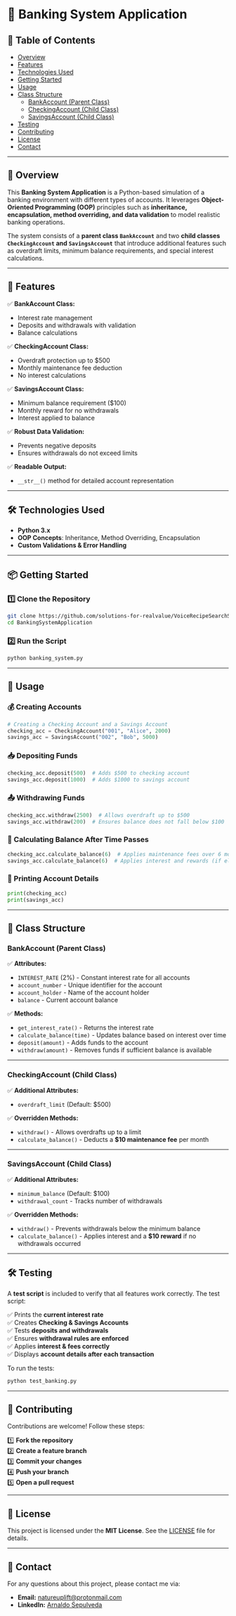 # 🏦 Banking System Application  

## 📖 Table of Contents

- [Overview](#-overview)  
- [Features](#-features)  
- [Technologies Used](#-technologies-used)  
- [Getting Started](#-getting-started)  
- [Usage](#-usage)  
- [Class Structure](#-class-structure)  
  - [BankAccount (Parent Class)](#bankaccount-parent-class)  
  - [CheckingAccount (Child Class)](#checkingaccount-child-class)  
  - [SavingsAccount (Child Class)](#savingsaccount-child-class)  
- [Testing](#-testing)  
- [Contributing](#-contributing)  
- [License](#-license)  
- [Contact](#-contact)  

---

## 🌟 Overview  

This **Banking System Application** is a Python-based simulation of a banking environment with different types of accounts. It leverages **Object-Oriented Programming (OOP)** principles such as **inheritance, encapsulation, method overriding, and data validation** to model realistic banking operations.

The system consists of a **parent class `BankAccount`** and two **child classes `CheckingAccount` and `SavingsAccount`** that introduce additional features such as overdraft limits, minimum balance requirements, and special interest calculations.

---

## 🚀 Features  

✅ **BankAccount Class:**  
- Interest rate management  
- Deposits and withdrawals with validation  
- Balance calculations  

✅ **CheckingAccount Class:**  
- Overdraft protection up to $500  
- Monthly maintenance fee deduction  
- No interest calculations  

✅ **SavingsAccount Class:**  
- Minimum balance requirement ($100)  
- Monthly reward for no withdrawals  
- Interest applied to balance  

✅ **Robust Data Validation:**  
- Prevents negative deposits  
- Ensures withdrawals do not exceed limits  

✅ **Readable Output:**  
- `__str__()` method for detailed account representation  

---

## 🛠️ Technologies Used  

- **Python 3.x**  
- **OOP Concepts**: Inheritance, Method Overriding, Encapsulation  
- **Custom Validations & Error Handling**  

---

## 📦 Getting Started  

### 1️⃣ Clone the Repository  

```bash
git clone https://github.com/solutions-for-realvalue/VoiceRecipeSearchSystem.git
cd BankingSystemApplication
```

### 2️⃣ Run the Script  

```bash
python banking_system.py
```

---

## 🎯 Usage  

### 💰 Creating Accounts  

```python
# Creating a Checking Account and a Savings Account
checking_acc = CheckingAccount("001", "Alice", 2000)
savings_acc = SavingsAccount("002", "Bob", 5000)
```

### 📥 Depositing Funds  

```python
checking_acc.deposit(500)  # Adds $500 to checking account
savings_acc.deposit(1000)  # Adds $1000 to savings account
```

### 📤 Withdrawing Funds  

```python
checking_acc.withdraw(2500)  # Allows overdraft up to $500
savings_acc.withdraw(200)  # Ensures balance does not fall below $100
```

### 🏦 Calculating Balance After Time Passes  

```python
checking_acc.calculate_balance(6)  # Applies maintenance fees over 6 months
savings_acc.calculate_balance(6)  # Applies interest and rewards (if eligible)
```

### 📜 Printing Account Details  

```python
print(checking_acc)
print(savings_acc)
```

---

## 📌 Class Structure  

### **BankAccount (Parent Class)**  
✅ **Attributes:**  
- `INTEREST_RATE` (2%) - Constant interest rate for all accounts  
- `account_number` - Unique identifier for the account  
- `account_holder` - Name of the account holder  
- `balance` - Current account balance  

✅ **Methods:**  
- `get_interest_rate()` - Returns the interest rate  
- `calculate_balance(time)` - Updates balance based on interest over time  
- `deposit(amount)` - Adds funds to the account  
- `withdraw(amount)` - Removes funds if sufficient balance is available  

---

### **CheckingAccount (Child Class)**  
✅ **Additional Attributes:**  
- `overdraft_limit` (Default: $500)  

✅ **Overridden Methods:**  
- `withdraw()` - Allows overdrafts up to a limit  
- `calculate_balance()` - Deducts a **$10 maintenance fee** per month  

---

### **SavingsAccount (Child Class)**  
✅ **Additional Attributes:**  
- `minimum_balance` (Default: $100)  
- `withdrawal_count` - Tracks number of withdrawals  

✅ **Overridden Methods:**  
- `withdraw()` - Prevents withdrawals below the minimum balance  
- `calculate_balance()` - Applies interest and a **$10 reward** if no withdrawals occurred  

---

## 🛠️ Testing  

A **test script** is included to verify that all features work correctly. The test script:  

✅ Prints the **current interest rate**  
✅ Creates **Checking & Savings Accounts**  
✅ Tests **deposits and withdrawals**  
✅ Ensures **withdrawal rules are enforced**  
✅ Applies **interest & fees correctly**  
✅ Displays **account details after each transaction**  

To run the tests:

```bash
python test_banking.py
```

---

## 🤝 Contributing  

Contributions are welcome! Follow these steps:  

1️⃣ **Fork the repository**  
2️⃣ **Create a feature branch**  
3️⃣ **Commit your changes**  
4️⃣ **Push your branch**  
5️⃣ **Open a pull request**  

---

## 📜 License  

This project is licensed under the **MIT License**. See the [LICENSE](LICENSE) file for details.  

---

## 📧 Contact  

For any questions about this project, please contact me via:  

- **Email:** [natureuplift@protonmail.com](mailto:natureuplift@protonmail.com)  
- **LinkedIn:** [Arnaldo Sepulveda](https://www.linkedin.com/in/arnaldo-sepulveda)